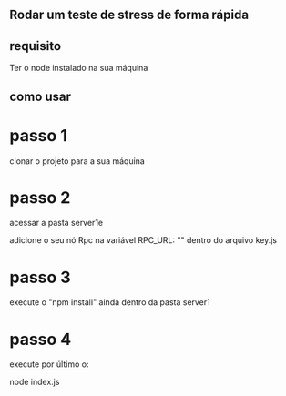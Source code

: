 ## Rodar um teste de stress de forma rápida

## requisito 

Ter o node instalado na sua máquina



## como usar

# passo 1 

clonar o projeto para a sua máquina


# passo 2

acessar a pasta server1e 

adicione o seu nó Rpc na variável RPC_URL: "" dentro do arquivo key.js


# passo 3


execute o "npm install" ainda dentro da pasta server1



# passo 4 

execute por último o:

node index.js

